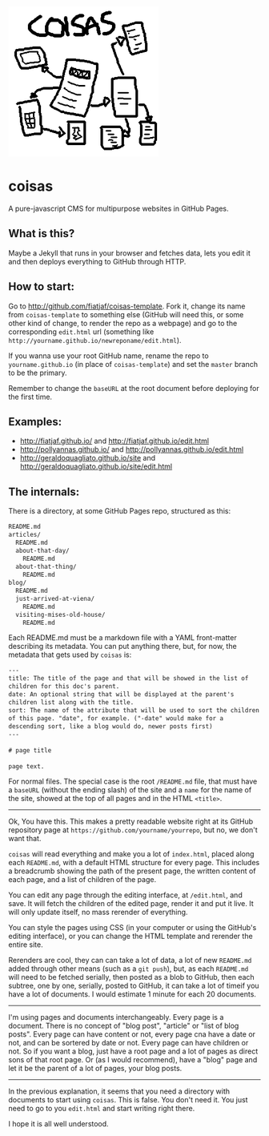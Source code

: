 ![A beautiful logo](coisas.png "What a beautiful logo!")

coisas
========

A pure-javascript CMS for multipurpose websites in GitHub Pages.

## What is this?

Maybe a Jekyll that runs in your browser and fetches data, lets you edit it and then deploys everything to GitHub through HTTP.

## How to start:

Go to http://github.com/fiatjaf/coisas-template. Fork it, change its name from `coisas-template` to something else (GitHub will need this, or some other kind of change, to render the repo as a webpage) and go to the corresponding `edit.html` url (something like `http://yourname.github.io/newreponame/edit.html`).

If you wanna use your root GitHub name, rename the repo to `yourname.github.io` (in place of `coisas-template`) and set the `master` branch to be the primary.

Remember to change the `baseURL` at the root document before deploying for the first time.

## Examples:

  * http://fiatjaf.github.io/ and http://fiatjaf.github.io/edit.html
  * http://pollyannas.github.io/ and http://pollyannas.github.io/edit.html
  * http://geraldoquagliato.github.io/site and http://geraldoquagliato.github.io/site/edit.html

## The internals:

There is a directory, at some GitHub Pages repo, structured as this:

```
README.md
articles/
  README.md
  about-that-day/
    README.md
  about-that-thing/
    README.md
blog/
  README.md
  just-arrived-at-viena/
    README.md
  visiting-mises-old-house/
    README.md
```

Each README.md must be a markdown file with a YAML front-matter describing its metadata. You can put anything there, but, for now, the metadata that gets used by `coisas` is:

```
---
title: The title of the page and that will be showed in the list of children for this doc's parent.
date: An optional string that will be displayed at the parent's children list along with the title.
sort: The name of the attribute that will be used to sort the children of this page. "date", for example. ("-date" would make for a descending sort, like a blog would do, newer posts first)
---

# page title

page text.
```

For normal files. The special case is the root `/README.md` file, that must have a `baseURL` (without the ending slash) of the site and a `name` for the name of the site, showed at the top of all pages and in the HTML `<title>`.

______

Ok, You have this. This makes a pretty readable website right at its GitHub repository page at `https://github.com/yourname/yourrepo`, but no, we don't want that.

`coisas` will read everything and make you a lot of `index.html`, placed along each `README.md`, with a default HTML structure for every page. This includes a breadcrumb showing the path of the present page, the written content of each page, and a list of children of the page.

You can edit any page through the editing interface, at `/edit.html`, and save. It will fetch the children of the edited page, render it and put it live. It will only update itself, no mass rerender of everything.

You can style the pages using CSS (in your computer or using the GitHub's editing interface), or you can change the HTML template and rerender the entire site.

Rerenders are cool, they can can take a lot of data, a lot of new `README.md` added through other means (such as a `git push`), but, as each `README.md` will need to be fetched serially, then posted as a blob to GitHub, then each subtree, one by one, serially, posted to GitHub, it can take a lot of timeif you have a lot of documents. I would estimate 1 minute for each 20 documents.

______

I'm using pages and documents interchangeably. Every page is a document. There is no concept of "blog post", "article" or "list of blog posts". Every page can have content or not, every page cna have a date or not, and can be sortered by date or not. Every page can have children or not. So if you want a blog, just have a root page and a lot of pages as direct sons of that root page. Or (as I would recommend), have a "blog" page and let it be the parent of a lot of pages, your blog posts.

______

In the previous explanation, it seems that you need a directory with documents to start using `coisas`. This is false. You don't need it. You just need to go to you `edit.html` and start writing right there.

I hope it is all well understood.
